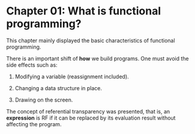 # Chapter 01: What is functional programming?

This chapter mainly displayed the basic characteristics of functional programming.

There is an important shift of **how** we build programs. One must avoid the side effects such as:

1.  Modifying a variable (reassignment included).

1.  Changing a data structure in place.

1.  Drawing on the screen.

The concept of referential transparency was presented, that is, an **expression** is RF if it can be replaced by its evaluation result without affecting the program.

[comment]: # ( vim: set filetype=markdown fileformat=unix wrap spell spelllang=en: )
